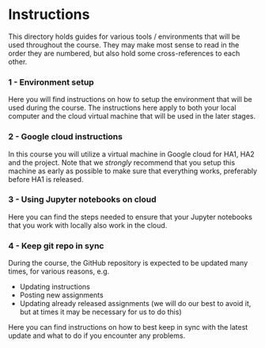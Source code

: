 # Instructions

This directory holds guides for various tools / environments that will be used throughout the course. They may make most sense to read in the order they are numbered, but also hold some cross-references to each other.

### 1 - Environment setup

Here you will find instructions on how to setup the environment that will be used during the course. The instructions here apply to both your local computer and the cloud virtual machine that will be used in the later stages.

### 2 - Google cloud instructions

In this course you will utilize a virtual machine in Google cloud for HA1, HA2 and the project.
Note that we _strongly_  recommend that you setup this machine as early as possible to make sure that everything works, preferably before HA1 is released.

### 3 - Using Jupyter notebooks on cloud

Here you can find the steps needed to ensure that your Jupyter notebooks that you work with locally also work in the cloud.

### 4 - Keep git repo in sync

During the course, the GitHub repository is expected to be updated many times, for various reasons, e.g.
- Updating instructions
- Posting new assignments
- Updating already released assignments (we will do our best to avoid it, but at times it may be necessary for us to do this)

Here you can find instructions on how to best keep in sync with the latest update and what to do if you encounter any problems.

